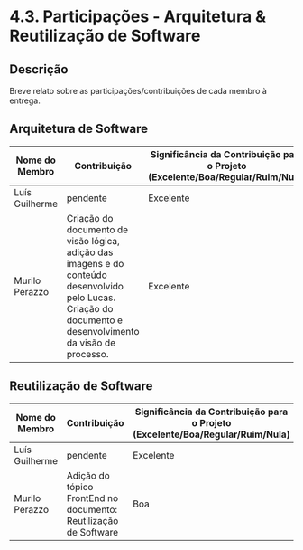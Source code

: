 # 4.3. Participações - Arquitetura & Reutilização de Software

## Descrição

Breve relato sobre as participações/contribuições de cada membro à entrega.

## Arquitetura de Software

| Nome do Membro | Contribuição | Significância da Contribuição para o Projeto (Excelente/Boa/Regular/Ruim/Nula) |
| -------------- | ------------ | ------------------------------------------------------------------------------ |
| Luís Guilherme | pendente     | Excelente                                                                      |
| Murilo Perazzo | Criação do documento de visão lógica, adição das imagens e do conteúdo desenvolvido pelo Lucas. 	Criação do documento e desenvolvimento da visão de processo.      | Excelente                                                                      |

## Reutilização de Software

| Nome do Membro | Contribuição | Significância da Contribuição para o Projeto (Excelente/Boa/Regular/Ruim/Nula) |
| -------------- | ------------ | ------------------------------------------------------------------------------ |
| Luís Guilherme | pendente     | Excelente                                                                      |
| Murilo Perazzo | Adição do tópico FrontEnd no documento: Reutilização de Software     | Boa                                                                      |
